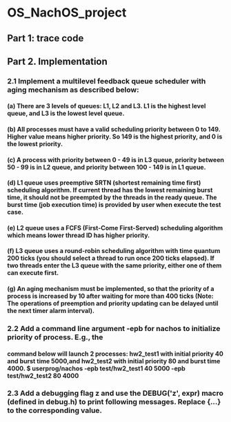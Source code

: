 # OS_NachOS_project
## Part 1: trace code
## Part 2. Implementation
### 2.1 Implement a multilevel feedback queue scheduler with aging mechanism as described below:
#### (a) There are 3 levels of queues: L1, L2 and L3. L1 is the highest level queue, and L3 is the lowest level queue.
#### (b) All processes must have a valid scheduling priority between 0 to 149. Higher value means higher priority. So 149 is the highest priority, and 0 is the lowest priority.
#### (c) A process with priority between 0 - 49 is in L3 queue, priority between 50 - 99 is in L2 queue, and priority between 100 - 149 is in L1 queue.
#### (d) L1 queue uses preemptive SRTN (shortest remaining time first) scheduling algorithm. If current thread has the lowest remaining burst time, it should not be preempted by the threads in the ready queue. The burst time (job execution time) is provided by user when execute the test case.
#### (e) L2 queue uses a FCFS (First-Come First-Served) scheduling algorithm which means lower thread ID has higher priority.
#### (f) L3 queue uses a round-robin scheduling algorithm with time quantum 200 ticks (you should select a thread to run once 200 ticks elapsed). If two threads enter the L3 queue with the same priority, either one of them can execute first.
#### (g) An aging mechanism must be implemented, so that the priority of a process is increased by 10 after waiting for more than 400 ticks (Note: The operations of preemption and priority updating can be delayed until the next timer alarm interval).
### 2.2 Add a command line argument -epb for nachos to initialize priority of process. E.g., the
#### command below will launch 2 processes: hw2_test1 with initial priority 40 and burst time 5000,and hw2_test2 with initial priority 80 and burst time 4000. $ userprog/nachos -epb test/hw2_test1 40 5000 -epb test/hw2_test2 80 4000
### 2.3 Add a debugging flag z and use the DEBUG('z', expr) macro (defined in debug.h) to print following messages. Replace {...} to the corresponding value.
